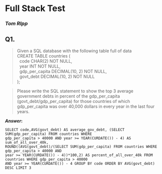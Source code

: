 # Full Stack Test

### _Tom RIpp_

## Q1.

> Given a SQL database with the following table full of data  
> CREATE TABLE countries (  
> &nbsp;&nbsp;code CHAR(2) NOT NULL,  
> &nbsp;&nbsp;year INT NOT NULL,  
> &nbsp;&nbsp;gdp_per_capita DECIMAL(10, 2) NOT NULL,  
> &nbsp;&nbsp;govt_debt DECIMAL(10, 2) NOT NULL  
> );

> Please write the SQL statement to show the top 3 average government debts in percent of the
> gdp_per_capita (govt_debt/gdp_per_capita) for those countries of which gdp_per_capita was over
> 40,000 dollars in every year in the last four years.

**_Answer_:**

```
SELECT code,AVG(govt_debt) AS average_gov_debt, (SELECT SUM(gdp_per_capita) FROM countries WHERE
gdp_per_capita > 40000 AND year >= YEAR(CURDATE()) - 4) AS sum_of_all_over_40k,
ROUND((AVG(govt_debt)/(SELECT SUM(gdp_per_capita) FROM countries WHERE gdp_per_capita > 40000 AND
year >= YEAR(CURDATE()) - 4))*100,2) AS percent_of_all_over_40k FROM countries WHERE gdp_per_capita > 40000
AND year >= YEAR(CURDATE()) - 4 GROUP BY code ORDER BY AVG(govt_debt) DESC LIMIT 3
```
